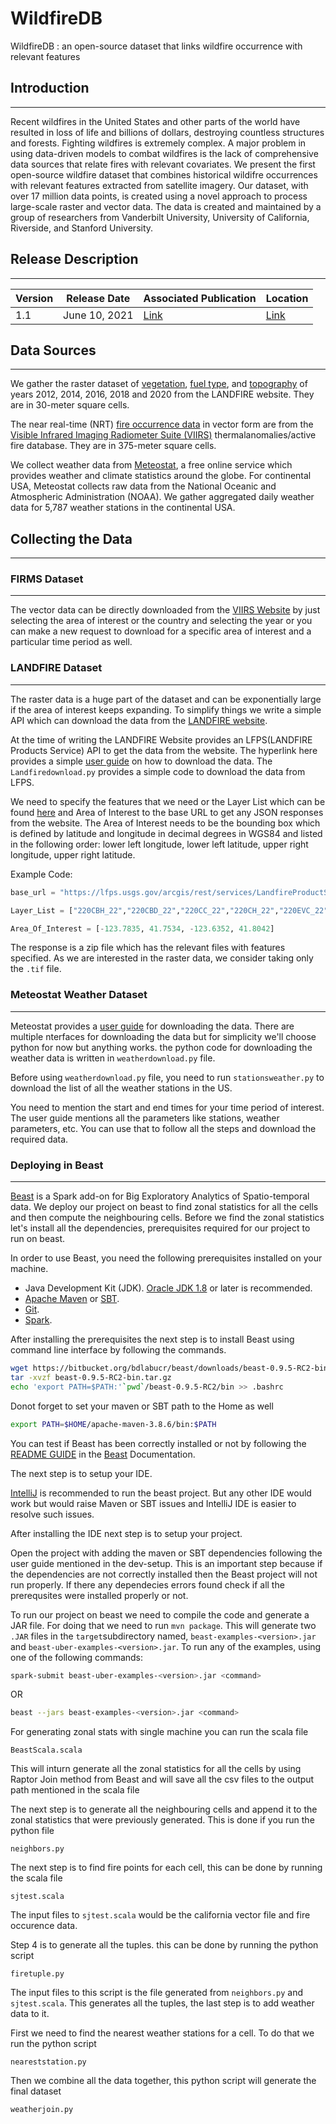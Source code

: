 # WildfireDB
WildfireDB : an open-source dataset that links wildfire occurrence with relevant features 

## Introduction
---

Recent wildfires in the United States and other parts of the world have resulted in loss of life and billions of dollars, destroying countless structures and forests. Fighting wildfires is extremely complex. A major problem in using data-driven models to combat wildfires is the lack of comprehensive data sources that relate fires with relevant covariates. We present the first open-source wildfire dataset that combines historical wildifre occurrences with relevant features extracted from satellite imagery. Our dataset, with over 17 million data points, is created using a novel approach to process large-scale raster and vector data. The data is created and maintained by a group of researchers from Vanderbilt University, University of California, Riverside, and Stanford University.


## Release Description
---

|Version|Release Date|Associated Publication|Location|     
|----|-----|-------|-------|      
|1.1|June 10, 2021|[Link](https://ai4earthscience.github.io/neurips-2020-workshop/papers/ai4earth_neurips_2020_43.pdf)|[Link](https://drive.google.com/file/d/1B582y8_cPWxNuevpm3ZM-SZf_23HRUAQ/view?usp=sharing)|



## Data Sources
---

We gather the raster dataset of [vegetation](https://www.landfire.gov/vegetation.php), [fuel type](https://www.landfire.gov/fuel.php), and [topography](https://www.landfire.gov/topographic.php) of years 2012, 2014, 2016, 2018 and 2020 from the LANDFIRE website. They are in 30-meter square cells.

The near real-time (NRT) [fire occurrence data](https://firms2.modaps.eosdis.nasa.gov/map/#d:2020-09-20..2020-09-21;@0.0,0.0,3z) in vector form are from the [Visible Infrared Imaging Radiometer Suite (VIIRS)](https://earthdata.nasa.gov/earth-observation-data/near-real-time/download-nrt-data/viirs-nrt) thermalanomalies/active fire database. They are in 375-meter square cells.

We collect weather data from [Meteostat](https://meteostat.net/en), a free online service which provides weather and climate statistics around the globe. For continental USA, Meteostat collects raw data from the National Oceanic and Atmospheric Administration (NOAA). We gather aggregated daily weather data for 5,787 weather stations in the continental USA.


## Collecting the Data
----

### FIRMS Dataset
---

The vector data can be directly downloaded from the [VIIRS Website](https://firms.modaps.eosdis.nasa.gov/download/) by just selecting the area of interest or the country and selecting the year or you can make a new request to download for a specific area of interest and a particular time period as well.



### LANDFIRE Dataset

---

The raster data is a huge part of the dataset and can be exponentially large if the area of interest keeps expanding. To simplify things we write a simple API which can download the data from the [LANDFIRE website](https://landfire.gov/version_download.php).

At the time of writing the LANDFIRE Website provides an LFPS(LANDFIRE Products Service) API to get the data from the website. The hyperlink here provides a simple [user guide](https://lfps.usgs.gov/helpdocs/LFProductsServiceUserGuide.pdf) on how to download the data. The `Landfiredownload.py` provides a simple code to download the data from LFPS.

We need to specify the features that we need or the Layer List which can be found [here](https://landfire.gov/comparison_table.php) and Area of Interest to the base URL to get any JSON responses from the website. The Area of Interest needs to be the bounding box which is defined by latitude and longitude in decimal degrees in WGS84 and listed in the following order: lower left longitude, lower left latitude, upper right longitude,
upper right latitude.

Example Code:
```python
base_url = "https://lfps.usgs.gov/arcgis/rest/services/LandfireProductService/GPServer/LandfireProductService/submitJob?"

Layer_List = ["220CBH_22","220CBD_22","220CC_22","220CH_22","220EVC_22","220EVT","ELEV2020","SLPD2020"]

Area_Of_Interest = [-123.7835, 41.7534, -123.6352, 41.8042]
```
The response is a zip file which has the relevant files with features specified. As we are interested in the raster data, we consider taking only the `.tif` file.



### Meteostat Weather Dataset

---

Meteostat provides a [user guide](https://dev.meteostat.net/guide.html#our-services) for downloading the data. There are multiple nterfaces for downloading the data but for simplicity we'll choose python for now but anything works. the python code for downloading the weather data is written in `weatherdownload.py` file.

Before using `weatherdownload.py` file, you need to run `stationsweather.py` to download the list of all the weather stations in the US. 

You need to mention the start and end times for your time period of interest. The user guide mentions all the parameters like stations, weather parameters, etc. You can use that to follow all the steps and download the required data.



### Deploying in Beast

---

[Beast](https://bitbucket.org/bdlabucr/beast) is a Spark add-on for Big Exploratory Analytics of Spatio-temporal data. We deploy our project on beast to find zonal statistics for all the cells and then compute the neighbouring cells. Before we find the zonal statistics let's install all the dependencies, prerequisites required for our project to run on beast.

In order to use Beast, you need the following prerequisites installed on your machine.

* Java Development Kit (JDK). [Oracle JDK 1.8](https://www.oracle.com/technetwork/java/javase/downloads/index.html) or later is recommended.
* [Apache Maven](https://maven.apache.org/) or [SBT](https://www.scala-sbt.org/).
* [Git](https://git-scm.com/).
* [Spark](https://spark.apache.org/).

After installing the prerequisites the next step is to install Beast using command line interface by following the commands.

```bash
wget https://bitbucket.org/bdlabucr/beast/downloads/beast-0.9.5-RC2-bin.tar.gz
tar -xvzf beast-0.9.5-RC2-bin.tar.gz
echo 'export PATH=$PATH:'`pwd`/beast-0.9.5-RC2/bin >> .bashrc 
```
Donot forget to set your maven or SBT path to the Home as well
```bash
export PATH=$HOME/apache-maven-3.8.6/bin:$PATH 
```

You can test if Beast has been correctly installed or not by following the [README GUIDE](https://bitbucket.org/bdlabucr/beast/src/a593d1926c7632c44a1736d161d98b8e5ab74b09/doc/installation.md) in the [Beast](https://bitbucket.org/bdlabucr/beast) Documentation.

The next step is to setup your IDE.

[IntelliJ](https://www.jetbrains.com/idea/) is recommended to run the beast project. But any other IDE would work but would raise Maven or SBT issues and IntelliJ IDE is easier to resolve such issues. 

After installing the IDE next step is to setup your project.

Open the project with adding the maven or SBT dependencies following the user guide mentioned in the dev-setup. This is an important step because if the dependencies are not correctly installed then the Beast project will not run properly. If there any dependecies errors found check if all the prerequsites were installed properly or not. 

To run our project on beast we need to compile the code and generate a JAR file. For doing that we need to run `mvn package`. This will generate two `.JAR` files in the `target`subdirectory named, `beast-examples-<version>.jar` and `beast-uber-examples-<version>.jar`. To run any of the examples, using one of the following commands:  

```bash
spark-submit beast-uber-examples-<version>.jar <command>
```
OR
```bash
beast --jars beast-examples-<version>.jar <command>
```
For generating zonal stats with single machine you can run the scala file
```
BeastScala.scala
```
This will inturn generate all the zonal statistics for all the cells by using Raptor Join method from Beast and will save all the csv files to the output path mentioned in the scala file 

The next step is to generate all the neighbouring cells and append it to the zonal statistics that were previously generated. This is done if you run the python file
```
neighbors.py
```
The next step is to find fire points for each cell, this can be done by running the scala file
```
sjtest.scala
```
The input files to `sjtest.scala` would be the california vector file and fire occurence data.

Step 4 is to generate all the tuples. this can be done by running the python script 
```
firetuple.py
```
The input files to this script is the file generated from `neighbors.py` and `sjtest.scala`. This generates all the tuples, the last step is to add weather data to it.

First we need to find the nearest weather stations for a cell. To do that we run the python script 
```
neareststation.py
```

Then we combine all the data together, this python script will generate the final dataset

```
weatherjoin.py
```


